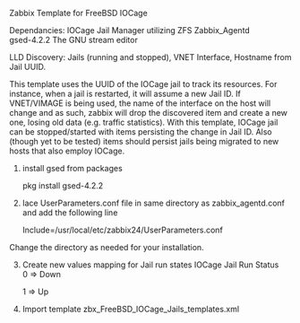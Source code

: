 ﻿Zabbix Template for FreeBSD IOCage

Dependancies:
IOCage 			   				Jail Manager utilizing ZFS 
Zabbix_Agentd					
gsed-4.2.2                     	The GNU stream editor

LLD Discovery: Jails (running and stopped), VNET Interface, Hostname from Jail UUID. 

This template uses the UUID of the IOCage jail to track its resources. For instance, when a jail is restarted, it will assume a new Jail ID. If VNET/VIMAGE
is being used, the name of the interface on the host will change and as such, zabbix will drop the discovered item and create a new one, losing
old data (e.g. traffic statistics). With this template, IOCage jail can be stopped/started with items persisting the change in Jail ID. Also (though yet
to be tested) items should persist jails being migrated to new hosts that also employ IOCage. 

1. install gsed from packages

	pkg install gsed-4.2.2

2. lace UserParameters.conf file in same directory as zabbix_agentd.conf and add the following line

	Include=/usr/local/etc/zabbix24/UserParameters.conf 

Change the directory as needed for your installation.

3. Create new values mapping for Jail run states
	IOCage Jail Run Status	
	0 ⇒ Down

	1 ⇒ Up

4. Import template zbx_FreeBSD_IOCage_Jails_templates.xml
